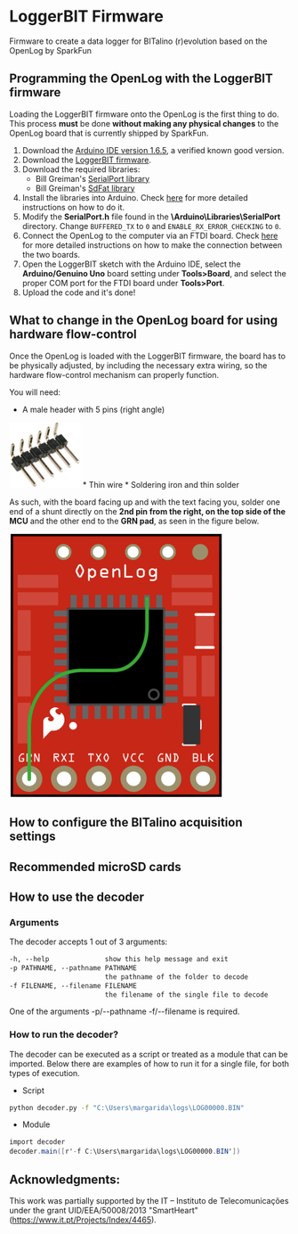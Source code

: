 # LoggerBIT Firmware
Firmware to create a data logger for BITalino (r)evolution based on the OpenLog by SparkFun

## Programming the OpenLog with the LoggerBIT firmware
Loading the LoggerBIT firmware onto the OpenLog is the first thing to do. This process **must** be done **without making any physical changes** to the OpenLog board that is currently shipped by SparkFun. 

1. Download the [Arduino IDE version 1.6.5](https://www.arduino.cc/en/Main/OldSoftwareReleases), a verified known good version.
2. Download the [LoggerBIT firmware](https://github.com/BITalinoWorld/firmware-loggerbit/blob/master/LoggerBIT_BIN.ino).
3. Download the required libraries:
   * Bill Greiman's [SerialPort library](https://github.com/greiman/SerialPort)
   * Bill Greiman's [SdFat library](https://github.com/greiman/SdFat)
4. Install the libraries into Arduino. Check [here](https://www.arduino.cc/en/Guide/Libraries) for more detailed instructions on how to do it.
5. Modify the **SerialPort.h** file found in the **\Arduino\Libraries\SerialPort** directory. Change `BUFFERED_TX` to `0` and `ENABLE_RX_ERROR_CHECKING` to `0`.
6. Connect the OpenLog to the computer via an FTDI board. Check [here](https://learn.sparkfun.com/tutorials/openlog-hookup-guide#hardware-hookup) for more detailed instructions on how to make the connection between the two boards.
7. Open the LoggerBIT sketch with the Arduino IDE, select the **Arduino/Genuino Uno** board setting under **Tools>Board**, and select the proper COM port for the FTDI board under **Tools>Port**.
8. Upload the code and it's done!

## What to change in the OpenLog board for using hardware flow-control
Once the OpenLog is loaded with the LoggerBIT firmware, the board has to be physically adjusted, by including the necessary extra wiring, so the hardware flow-control mechanism can properly function.

You will need:
* A male header with 5 pins (right angle)
<img src="https://github.com/BITalinoWorld/firmware-loggerbit/blob/master/docs/images/5-way-header.jpg" width="128">
* Thin wire
* Soldering iron and thin solder

As such, with the board facing up and with the text facing you, solder one end of a shunt directly on the **2nd pin from the right, on the top side of the MCU** and the other end to the **GRN pad**, as seen in the figure below.

<img src="https://github.com/BITalinoWorld/firmware-loggerbit/blob/master/docs/images/OpenLog_Flow_Control.png" width="384">

## How to configure the BITalino acquisition settings

## Recommended microSD cards

## How to use the decoder

### Arguments

The decoder accepts 1 out of 3 arguments:

```
-h, --help              show this help message and exit
-p PATHNAME, --pathname PATHNAME
                        the pathname of the folder to decode
-f FILENAME, --filename FILENAME
                        the filename of the single file to decode
```
One of the arguments -p/--pathname -f/--filename is required.

### How to run the decoder?
The decoder can be executed as a script or treated as a module that can be imported. Below there are examples of how to run it for a single file, for both types of execution.  

* Script
```bash
python decoder.py -f "C:\Users\margarida\logs\LOG00000.BIN"
```

* Module
```c#
import decoder
decoder.main([r'-f C:\Users\margarida\logs\LOG00000.BIN'])
```

## Acknowledgments:
This work was partially supported by the IT – Instituto de Telecomunicações under the grant UID/EEA/50008/2013 "SmartHeart" (https://www.it.pt/Projects/Index/4465).
